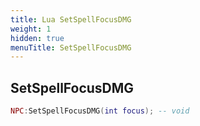 ```yaml
---
title: Lua SetSpellFocusDMG
weight: 1
hidden: true
menuTitle: SetSpellFocusDMG
---
```

## SetSpellFocusDMG
```lua
NPC:SetSpellFocusDMG(int focus); -- void
```
